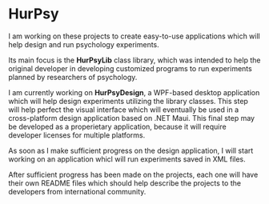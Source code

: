 # HurPsy
I am working on these projects to create
easy-to-use applications which will help
design and run psychology experiments.

Its main focus is the **HurPsyLib** class library,
which was intended to help the original developer
in developing customized programs to run experiments
planned by researchers of psychology.

I am currently working on **HurPsyDesign**,
a WPF-based desktop application
which will help design experiments
utilizing the library classes.
This step will help perfect the visual interface
which will eventually be used in a cross-platform
design application based on .NET Maui.
This final step may be developed as a properietary application,
because it will require developer licenses for multiple platforms.

As soon as I make sufficient progress on the
design application, I will start working
on an application whicl will run experiments
saved in XML files.

After sufficient progress has been made on the projects,
each one will have their own README files which should help
describe the projects to the developers from international community.
